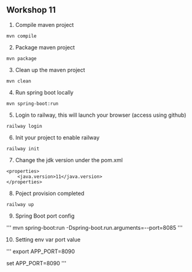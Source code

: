 ## Workshop 11

1. Compile maven project
```
mvn compile
```

2. Package maven project
```
mvn package
```

3. Clean up the maven project
```
mvn clean
```

4. Run spring boot locally
```
mvn spring-boot:run
```

5. Login to railway, this will launch your browser (access using github)
```
railway login
```

6. Init your project to enable railway

```
railway init
```
7. Change the jdk version under the pom.xml

```
<properties>
    <java.version>11</java.version>
</properties>
```

8. Poject provision completed

```
railway up
```

9. Spring Boot port config

'''
mvn spring-boot:run -Dspring-boot.run.arguments=--port=8085
'''

10. Setting env var port value

'''
export APP_PORT=8090

set APP_PORT=8090
'''